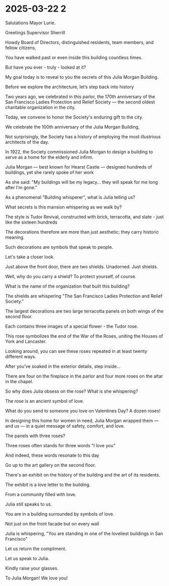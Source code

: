 # 2025-03-22 2

Salutations Mayor Lurie. 

Greetings Supervisor Sherrill

Howdy Board of Directors, distinguished residents, team members, and fellow citizens,

You have walked past or even inside this building countless times. 

But have you ever - truly - looked at it?

My goal today is to reveal to you the secrets of this Julia Morgan Building.

Before we explore the architecture, let’s step back into history

Two years ago, we celebrated in this parlor, the 170th anniversary of the San Francisco Ladies Protection and Relief Society — the second oldest charitable organization in the city.

Today, we convene to honor the Society's enduring gift to the city. 

We celebrate the 100th anniversary of the Julia Morgan Building, 

Not surprisingly, the Society has a history of employing the most illustrious architects of the day. 

In 1922, the Society commissioned Julia Morgan to design a building to serve as a home for the elderly and infirm.

Julia Morgan — best known for Hearst Castle — designed hundreds of buildings, yet she rarely spoke of her work

As she said: "My buildings will be my legacy... they will speak for me long after I'm gone."

As a phenomenal "Building whisperer", what is Julia telling us? 

What secrets is this mansion whispering as we walk by?

The style is Tudor Revival, constructed with brick, terracotta, and slate - just like the sixteen hundreds

The decorations therefore are more than just aesthetic; they carry historic meaning. 

Such decorations are symbols that speak to people.

Let's take a closer look.

Just above the front door, there are two shields. Unadorned. Just shields.

Well, why do you carry a shield? To protect yourself, of course.

What is the name of the organization that built this building? 

The shields are whispering "The San Francisco Ladies Protection and Relief Society."

The largest decorations are two large terracotta panels on both wings of the second floor. 

Each contains three images of a special flower - the Tudor rose.

This rose symbolizes the end of the War of the Roses, uniting the Houses of York and Lancaster.

Looking around, you can see these roses repeated in at least twenty different ways.

After you’ve soaked in the exterior details, step inside…

There are four on the fireplace in the parlor and four more roses on the altar in the chapel.

So why does Julia obsess on the rose? What is she whispering?

The rose is an ancient symbol of love.

What do you send to someone you love on Valentines Day? A dozen roses!

In designing this home for women in need, Julia Morgan wrapped them — and us — in a quiet message of safety, comfort, and love.

The panels with three roses?

Three roses often stands for three words "I love you"

And indeed, these words resonate to this day

Go up to the art gallery on the second floor.

There's an exhibit on the history of the building and the art of its residents.

The exhibit is a love letter to the building.

From a community filled with love.

Julia still speaks to us.

You are in a building surrounded by symbols of love.

Not just on the front facade but on every wall

Julia is whispering, "You are standing in one of the loveliest buildings in San Francisco"

Let us return the compliment.

Let us speak to Julia.

Kindly raise your glasses.

To Julia Morgan! We love you!
